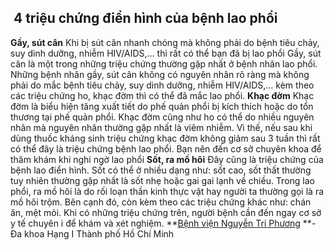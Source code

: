## ️ 4 triệu chứng điển hình của bệnh lao phổi

**Gầy, sút cân**
Khi bị sút cân nhanh chóng mà không phải do bệnh tiêu chảy, suy dinh dưỡng, nhiễm HIV/AIDS,… thì rất có thể bạn đã bị lao phổi
Gầy, sút cân là một trong những triệu chứng thường gặp nhất ở bệnh nhân lao phổi. Những bệnh nhân gầy, sút cân không có nguyên nhân rõ ràng mà không phải do mắc bệnh tiêu chảy, suy dinh dưỡng, nhiễm HIV/AIDS,… kèm theo các triệu chứng ho, khạc đờm thì có thể đã mắc lao phổi.
**Khạc đờm** Khạc đờm là biểu hiện tăng xuất tiết do phế quản phổi bị kích thích hoặc do tổn thương tại phế quản phổi. Khạc đờm cũng như ho có thể do nhiều nguyên nhân mà nguyên nhân thường gặp nhất là viêm nhiễm. Vì thế, nếu sau khi dùng thuốc kháng sinh triệu chứng khạc đờm không giảm sau 3 tuần thì rất có thể đây là triệu chứng bệnh lao phổi.
Bạn nên đến cơ sở chuyên khoa để thăm khám khi nghi ngờ lao phổi
**Sốt, ra mồ hôi** Đây cũng là triệu chứng của bệnh lao điển hình. Sốt có thể ở nhiều dạng như: sốt cao, sốt thất thường tuy nhiên thường gặp nhất là sốt nhẹ hoặc gai gai lạnh về chiều. Trong lao phổi, ra mồ hôi là do rối loạn thần kinh thực vật hay người ta thường gọi là ra mồ hôi trộm. Bên cạnh đó, còn kèm theo các triệu chứng khác như: chán ăn, mệt mỏi. Khi có những triệu chứng trên, người bệnh cần đến ngay cơ sở y tế chuyên i để khám và xét nghiệm.
**[Bệnh viện Nguyễn Tri Phương](https://bvnguyentriphuong.com.vn/) **- Đa khoa Hạng I Thành phố Hồ Chí Minh
